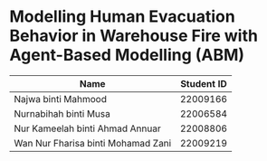 # Modelling Human Evacuation Behavior in Warehouse Fire with Agent-Based Modelling (ABM)

| Name                               | Student ID      |
| -----------------------------------| --------------- |
| Najwa binti Mahmood                | 22009166        |
| Nurnabihah binti Musa              | 22006584        |
| Nur Kameelah binti Ahmad Annuar    | 22008806        |
| Wan Nur Fharisa binti Mohamad Zani | 22009219        |
